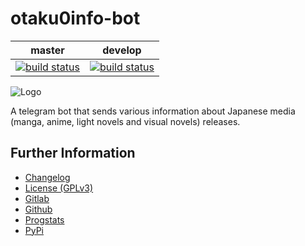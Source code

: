# otaku0info-bot
|master|develop|
|:----:|:-----:|
|[![build status](https://gitlab.namibsun.net/namibsun/python/otaku-info-bot/badges/master/build.svg)](https://gitlab.namibsun.net/namibsun/python/otaku-info-bot/commits/master)|[![build status](https://gitlab.namibsun.net/namibsun/python/otaku-info-bot/badges/develop/build.svg)](https://gitlab.namibsun.net/namibsun/python/otaku-info-bot/commits/develop)|

![Logo](resources/logo-readme.png)

A telegram bot that sends various information about Japanese media
(manga, anime, light novels and visual novels) releases.

## Further Information

* [Changelog](CHANGELOG)
* [License (GPLv3)](LICENSE)
* [Gitlab](https://gitlab.namibsun.net/namibsun/python/otaku-info-bot)
* [Github](https://github.com/namboy94/otaku-info-bot)
* [Progstats](https://progstats.namibsun.net/projects/otaku-info-bot)
* [PyPi](https://pypi.org/project/otaku-info-bot)

